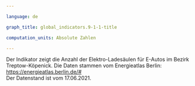 ```yaml
---

language: de   

graph_title: global_indicators.9-1-1-title

computation_units: Absolute Zahlen

---
```


Der Indikator zeigt die Anzahl der Elektro-Ladesäulen für E-Autos im Bezirk Treptow-Köpenick. Die Daten stammen vom Energieatlas Berlin: <a href="https://energieatlas.berlin.de/#">https://energieatlas.berlin.de/#</a> <br> 
Der Datenstand ist vom 17.06.2021.
